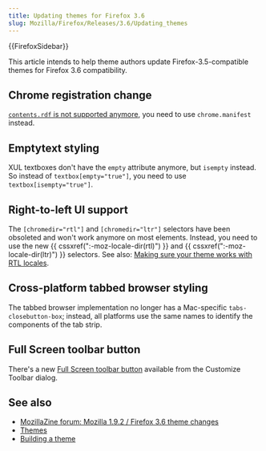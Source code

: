 ```yaml
---
title: Updating themes for Firefox 3.6
slug: Mozilla/Firefox/Releases/3.6/Updating_themes
---
```


{{FirefoxSidebar}}

This article intends to help theme authors update Firefox-3.5-compatible themes for Firefox 3.6 compatibility.

## Chrome registration change

[`contents.rdf` is not supported anymore](https://www.oxymoronical.com/blog/2009/06/Farewell-contentsrdf), you need to use `chrome.manifest` instead.

## Emptytext styling

XUL textboxes don't have the `empty` attribute anymore, but `isempty` instead. So instead of `textbox[empty="true"]`, you need to use `textbox[isempty="true"]`.

## Right-to-left UI support

The `[chromedir="rtl"]` and `[chromedir="ltr"]` selectors have been obsoleted and won't work anymore on most elements. Instead, you need to use the new {{ cssxref(":-moz-locale-dir(rtl)") }} and {{ cssxref(":-moz-locale-dir(ltr)") }} selectors. See also: [Making sure your theme works with RTL locales](/en-US/docs/Making_Sure_Your_Theme_Works_with_RTL_Locales).

## Cross-platform tabbed browser styling

The tabbed browser implementation no longer has a Mac-specific `tabs-closebutton-box`; instead, all platforms use the same names to identify the components of the tab strip.

## Full Screen toolbar button

There's a new [Full Screen toolbar button](https://bugzil.la/206544) available from the Customize Toolbar dialog.

## See also

- [MozillaZine forum: Mozilla 1.9.2 / Firefox 3.6 theme changes](https://forums.mozillazine.org/viewtopic.php?f=18&t=975065)
- [Themes](/en-US/docs/Themes)
- [Building a theme](/en-US/docs/Building_a_Theme)

